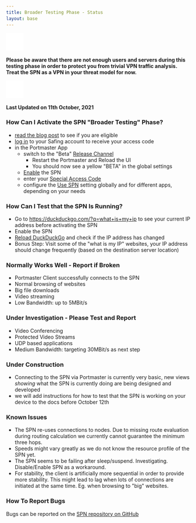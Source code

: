 ```yaml
---
title: Broader Testing Phase - Status
layout: base
---
```


<div class="notification-warning">
  <img src="/assets/img/icons/info.svg">
  <p>
    <b>
      Please be aware that there are not enough users and servers during this testing phase in order to protect you from trivial VPN traffic analysis. Treat the SPN as a VPN in your threat model for now.
    </b>
  </p>
</div>

<div class="notification-warning">
  <img src="/assets/img/icons/info.svg">
  <p>
    <b>Last Updated on 11th October, 2021</b>
  </p>
</div>

### How Can I Activate the SPN "Broader Testing" Phase?

- [read the blog post](https://safing.io/blog/2021/10/01/spn-enters-broader-testing-phase/) to see if you are eligible
- [log in](https://account.safing.io) to your Safing account to receive your access code
- in the Portmaster App
  - switch to the "Beta" [Release Channel](https://docs.safing.io/portmaster/settings#core/releaseChannel)
    - Restart the Portmaster and Reload the UI
    - You should now see a yellow "BETA" in the global settings
  - [Enable](https://docs.safing.io/portmaster/settings#spn/enable) the SPN
  - enter your [Special Access Code](https://docs.safing.io/portmaster/settings#spn/specialAccessCode)
  - configure the [Use SPN](https://docs.safing.io/portmaster/settings#spn/useSPN) setting globally and for different apps, depending on your needs

### How Can I Test that the SPN Is Running?

- Go to <https://duckduckgo.com/?q=what+is+my+ip> to see your current IP address before activating the SPN
- Enable the SPN
- [Reload DuckDuckGo](https://duckduckgo.com/?q=what+is+my+ip) and check if the IP address has changed
- Bonus Step: Visit some of the "what is my IP" websites, your IP address should change frequently (based on the destination server location)

### Normally Works Well - Report if Broken [](https://github.com/safing/spn/issues)

- Portmaster Client successfully connects to the SPN
- Normal browsing of websites
- Big file downloads
- Video streaming
- Low Bandwidth: up to 5MBit/s

### Under Investigation - Please Test and Report [](https://github.com/safing/spn/issues)

- Video Conferencing
- Protected Video Streams
- UDP based applications
- Medium Bandwidth: targeting 30MBit/s as next step

### Under Construction

- Connecting to the SPN via Portmaster is currently very basic, new views _showing_ what the SPN is currently doing are being designed and developed
- we will add instructions for how to test that the SPN is working on your device to the docs before October 12th

### Known Issues

- The SPN re-uses connections to nodes. Due to missing route evaluation during routing calculation we currently cannot guarantee the minimum three hops.
- Speeds might vary greatly as we do not know the resource profile of the SPN yet.
- The SPN seems to be failing after sleep/suspend. Investigating. Disable/Enable SPN as a workaround.
- For stability, the client is artificially more sequential in order to provide more stability. This might lead to lag when lots of connections are initiated at the same time. Eg. when browsing to "big" websites.

### How To Report Bugs

Bugs can be reported on the [SPN repository on GitHub](https://github.com/safing/spn/issues)
